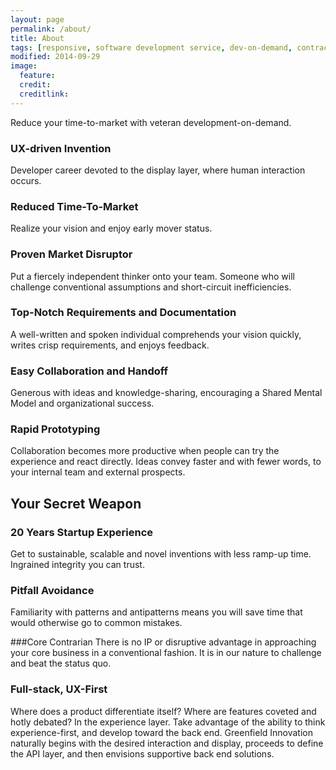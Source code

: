 ```yaml
---
layout: page
permalink: /about/
title: About
tags: [responsive, software development service, dev-on-demand, contract, hourly, retainer, senior user experience engineer]
modified: 2014-09-29
image:
  feature: 
  credit: 
  creditlink: 
---
```


Reduce your time-to-market with veteran development-on-demand.

### UX-driven Invention
Developer career devoted to the display layer, where human interaction occurs.

###	Reduced Time-To-Market
Realize your vision and enjoy early mover status. 

###	Proven Market Disruptor
Put a fiercely independent thinker onto your team. Someone who will challenge conventional assumptions and short-circuit inefficiencies.

### Top-Notch Requirements and Documentation
A well-written and spoken individual comprehends your vision quickly, writes crisp requirements, and enjoys feedback.

###	Easy Collaboration and Handoff
Generous with ideas and knowledge-sharing, encouraging a Shared Mental Model and organizational success.

###	Rapid Prototyping
Collaboration becomes more productive when people can try the experience and react directly. Ideas convey faster and with fewer words, to your internal team and external prospects.

##	Your Secret Weapon

###	20 Years Startup Experience
Get to sustainable, scalable and novel inventions with less ramp-up time. Ingrained integrity you can trust.

###	Pitfall Avoidance
Familiarity with patterns and antipatterns means you will save time that would otherwise go to common mistakes.

###Core Contrarian
There is no IP or disruptive advantage in approaching your core business in a conventional fashion. It is in our nature to challenge and beat the status quo.

###	Full-stack, UX-First
Where does a product differentiate itself? Where are features coveted and hotly debated? In the experience layer. Take advantage of the ability to think experience-first, and develop toward the back end. Greenfield Innovation naturally begins with the desired interaction and display, proceeds to define the API layer, and then envisions supportive back end solutions.

